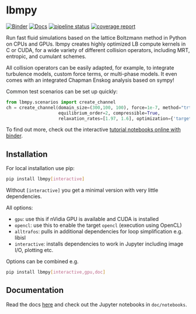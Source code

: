 lbmpy
=====

[![Binder](https://mybinder.org/badge_logo.svg)](https://mybinder.org/v2/gh/mabau/lbmpy/master?filepath=doc%2Fnotebooks)
[![Docs](https://img.shields.io/badge/read-the_docs-brightgreen.svg)](http://pycodegen.pages.walberla.net/lbmpy)
[![pipeline status](https://i10git.cs.fau.de/pycodegen/lbmpy/badges/master/pipeline.svg)](https://i10git.cs.fau.de/pycodegen/lbmpy/commits/master)
[![coverage report](https://i10git.cs.fau.de/pycodegen/lbmpy/badges/master/coverage.svg)](http://pycodegen.pages.walberla.net/lbmpy/coverage_report)


Run fast fluid simulations based on the lattice Boltzmann method in Python on CPUs and GPUs.
lbmpy creates highly optimized LB compute kernels in C or CUDA, for a wide variety of different collision operators, including MRT,
entropic, and cumulant schemes.

All collision operators can be easily adapted, for example, to integrate turbulence models, custom force terms, or multi-phase models. 
It even comes with an integrated Chapman Enskog analysis based on sympy!

Common test scenarios can be set up quickly:
```python
from lbmpy.scenarios import create_channel
ch = create_channel(domain_size=(300,100, 100), force=1e-7, method="trt",
                    equilibrium_order=2, compressible=True,
                    relaxation_rates=[1.97, 1.6], optimization={'target': 'gpu'})
```

To find out more, check out the interactive [tutorial notebooks online with binder](https://mybinder.org/v2/gh/mabau/lbmpy/master?filepath=doc%2Fnotebooks).


Installation
------------

For local installation use pip:

```bash
pip install lbmpy[interactive]
```


Without `[interactive]` you get a minimal version with very little dependencies.

All options:
- `gpu`: use this if nVidia GPU is available and CUDA is installed
- `opencl`: use this to enable the target `opencl` (execution using OpenCL)
- `alltrafos`: pulls in additional dependencies for loop simplification e.g. libisl
- `interactive`: installs dependencies to work in Jupyter including image I/O, plotting etc.

Options can be combined e.g.
```bash
pip install lbmpy[interactive,gpu,doc]
```


Documentation
-------------

Read the docs [here](http://pycodegen.pages.walberla.net/lbmpy) and
check out the Jupyter notebooks in `doc/notebooks`. 
